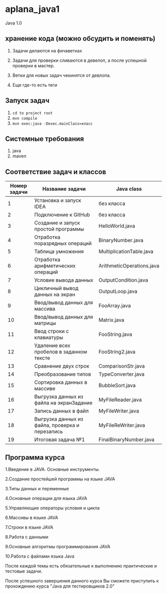 # aplana_java1
Java 1.0

## хранение кода (можно обсудить и поменять)
1. Задачи делаются на фичаветках

2. Задачи для проверки сливаются в девелоп, а после успешной проверки в мастер.  

3. Ветки для новых задач чекинятся от девлопа. 

4. Еще где-то есть теги

## Запуск задач
1. `cd to project root`
2. `mvn compile`
3. `mvn exec:java -Dexec.mainClass=класс`

## Системные требования 
1. java
2. maven
## Соответствие задач и классов
|  Номер задачи | Название задачи  | Java class  | 
|---|---|---|
| 1 | Установка и запуск IDEA  | без класса  |
| 2 | Подключение к GitHub  | без класса  |
| 3 | Создание и запуск простой программы  | HelloWorld.java  |
| 4 | Отработка поразрядных операций | BinaryNumber.java |
| 5 | Таблица умножения | MultiplicationTable.java |
| 6 | Отработка арифметических операций | ArithmeticOperations.java |
| 7 | Условие вывода данных | OutputCondition.java |
| 8 | Цикличный вывод данных на экран | OutputLoop.java |
| 9 | Ввод/вывод данных для массива | FooArray.java |
| 10 | Ввод/вывод данных для матрицы | Matrix.java |
| 11 | Ввод строки с клавиатуры | FooString.java |
| 12 | Удаление всех пробелов в заданном тексте | FooString2.java |
| 13 | Сравнение двух строк | ComparisonStr.java |
| 14 | Преобразование типов | TypeConverter.java |
| 15 | Сортировка данных в массиве | BubbleSort.java |
| 16 | Выгрузка данных из файла на экранЗадание | MyFileReader.java |
| 17 | Запись данных в файл | MyFileWriter.java |
| 18 | Выгрузка данных из файла, проверка и перезапись | MyFileReWriter.java |
| 19 | Итоговая задача №1 | FinalBinaryNumber.java |

## Программа курса

1.Введение в JAVA. Основные инструменты.

2.Создание простейшей программы на языке JAVA

3.Типы данных и переменные

4.Основные операции для языка JAVA

5.Управляющие операторы условия и цикла

6.Массивы в языке JAVA

7.Строки в языке JAVA

8.Работа с данными

9.Основные алгоритмы программирования JAVA

10.Работа с файлами языка Java

После каждой темы есть обязательные к выполнению практические и тестовые задачи.

После успешного завершения данного курса Вы сможете приступить к прохождению курса "Java для тестировщиков 2.0"
